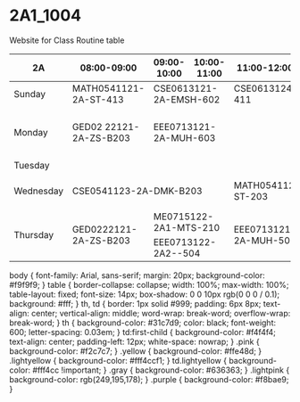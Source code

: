# 2A1_1004
Website for Class Routine table
<!DOCTYPE html>
<html lang="en">
<head>
<meta charset="UTF-8" />
<meta name="viewport" content="width=device-width, initial-scale=1" />
<title>2A1 Class Routine</title>
 <link rel="stylesheet" href="style.css">
</head>
<body>
<table>
  <thead>
    <tr>
      <th>2A</th>
      <th>08:00-09:00</th>
      <th>09:00-10:00</th>
      <th>10:00-11:00</th>
      <th>11:00-12:00</th>
      <th>12:00-01:00</th>
      <th>01:00-02:00</th>
      <th>02:00-03:00</th>
      <th>03:00-04:00</th>
    </tr>
  </thead>
  <tbody>
    <tr>
      <td>Sunday</td>
      <td class="pink">MATH0541121-2A-ST-413</td>
      <td class="yellow" colspan="2">CSE0613121-2A-EMSH-602</td>
      <td class="lightpink" colspan="3">CSE0613124-2A-FTTE,SAU-411</td>
      <td></td>
      <td></td>
    </tr>
    <tr>
        <td rowspan="2">Monday</td>
        <td class="pink" rowspan="2">GED02 22121-2A-ZS-B203</td>
        <td class="lightyellow" rowspan="2" colspan="2">EEE0713121-2A-MUH-603</td>
        <td rowspan="2"></td>
        <td class="lightyellow" colspan="2">EEE0713122-2A1-ABH-502</td>
        <td></td>
        <td></td>
    </tr>
    <tr>
        <td></td>
        <td class="purple"  colspan="2">ME0715122-2A2-SSCE-210</td>
        <td></td> 
    </tr>
      <td>Tuesday</td>
      <td class="gray" colspan="8"></td>
    </tr>
    <tr>
      <td>Wednesday</td>
      <td class="pink" colspan="3">CSE0541123-2A-DMK-B203</td>
      <td class="pink" colspan="2">MATH0541121-2A-ST-203</td>
      <td></td>
      <td></td>
      <td class="yellow">CSE0613121-2A-EMSH-602</td>
    </tr>
<tr>
        <td rowspan="2">Thursday</td>
        <td class="pink"rowspan="2">GED0222121-2A-ZS-B203</td>
        <td colspan="2" class="purple">ME0715122-2A1-MTS-210</td>
        <td class="lightyellow"rowspan="2">EEE0713121-2A-MUH-509</td>
        <td class="yellow" rowspan="2" colspan="3">CSE0613121-2A-EMSH,KNA-411</td>
        <td rowspan="2"></td>
    </tr>
    <tr>
    <td class="lightyellow" colspan="2">EEE0713122-2A2--504</td>
    </tr>
  </tbody>
</table>
</body>
</html>

  body 
  {
    font-family: Arial, sans-serif;
    margin: 20px;
    background-color: #f9f9f9;
  }
  table 
  {
    border-collapse: collapse;
    width: 100%;
    max-width: 100%;
    table-layout: fixed;
    font-size: 14px;
    box-shadow: 0 0 10px rgb(0 0 0 / 0.1);
    background: #fff;
  }
  th, td {
    border: 1px solid #999;
    padding: 6px 8px;
    text-align: center;
    vertical-align: middle;
    word-wrap: break-word;
    overflow-wrap: break-word;
  }
  th {
    background-color: #31c7d9;
    color: black;
    font-weight: 600;
    letter-spacing: 0.03em;
  }
  td:first-child {
    background-color: #f4f4f4;
    text-align: center;
    padding-left: 12px;
    white-space: nowrap;
  }
  .pink {
    background-color: #f2c7c7;
  }
  .yellow {
    background-color: #ffe48d;
  }
  .lightyellow {
    background-color: #fff4ccf1;
  }
  td.lightyellow {
    background-color: #fff4cc !important;
  }
  .gray  {
    background-color: 	#636363;
  }
  .lightpink {
    background-color: rgb(249,195,178);
  }
.purple {
  background-color: #f8bae9;
}
